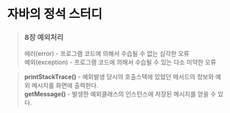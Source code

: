 # 자바의 정석 스터디
> ### 8장 예외처리    
> 에러(error) - 프로그램 코드에 의해서 수습될 수 없는 심각한 오류   
> 예외(exception) - 프로그램 코드에 의해서 수습될 수 있는 다소 미약한 오류   

>**printStackTrace()** - 예외발생 당시의 호출스택에 있었던 메서드의 정보와 예외 메시지를 화면에 출력한다.   
>**getMessage()** - 발생한 예외클래스의 인스턴스에 저장된 메시지를 얻을 수 있다.     
>
